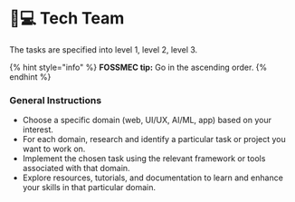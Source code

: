 # 👨💻 Tech Team

The tasks are specified into level 1, level 2, level 3.

{% hint style="info" %}
**FOSSMEC tip:** Go in the ascending order.
{% endhint %}

### General Instructions

* Choose a specific domain (web, UI/UX, AI/ML, app) based on your interest.
* For each domain, research and identify a particular task or project you want to work on.
* Implement the chosen task using the relevant framework or tools associated with that domain.
* Explore resources, tutorials, and documentation to learn and enhance your skills in that particular domain.
